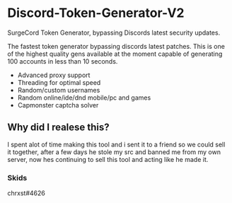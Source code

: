 # Discord-Token-Generator-V2
SurgeCord Token Generator, bypassing Discords latest security updates.

The fastest token generator bypassing discords latest patches. This is one of the highest quality gens available at the moment capable of generating 100 accounts in less than 10 seconds.

- Advanced proxy support
- Threading for optimal speed
- Random/custom usernames
- Random online/ide/dnd mobile/pc and games
- Capmonster captcha solver

## Why did I realese this?
I spent alot of time making this tool and i sent it to a friend so we could sell it together, after a few days he stole my src and banned me from my own server, now hes continuing to sell this tool and acting like he made it.

### Skids
chrxst#4626
